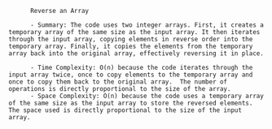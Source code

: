 
          Reverse an Array

          - Summary: The code uses two integer arrays. First, it creates a temporary array of the same size as the input array. It then iterates through the input array, copying elements in reverse order into the temporary array. Finally, it copies the elements from the temporary array back into the original array, effectively reversing it in place.

          - Time Complexity: O(n) because the code iterates through the input array twice, once to copy elements to the temporary array and once to copy them back to the original array.  The number of operations is directly proportional to the size of the array.
          - Space Complexity: O(n) because the code uses a temporary array of the same size as the input array to store the reversed elements. The space used is directly proportional to the size of the input array.
          
